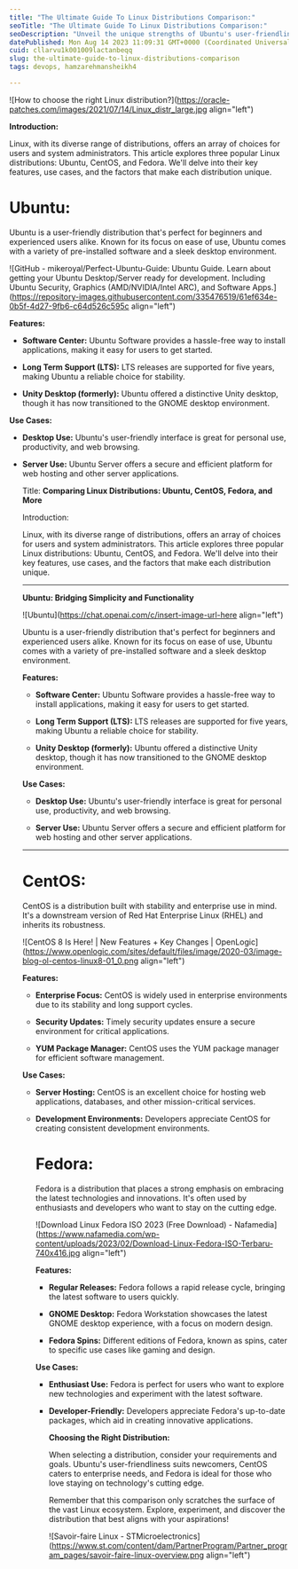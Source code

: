 ```yaml
---
title: "The Ultimate Guide To Linux Distributions Comparison:"
seoTitle: "The Ultimate Guide To Linux Distributions Comparison:"
seoDescription: "Unveil the unique strengths of Ubuntu's user-friendliness, CentOS's rock-solid stability, and Fedora's cutting-edge innovation in this comprehensive compari"
datePublished: Mon Aug 14 2023 11:09:31 GMT+0000 (Coordinated Universal Time)
cuid: cllarvu1k001009lactanbeqq
slug: the-ultimate-guide-to-linux-distributions-comparison
tags: devops, hamzarehmansheikh4

---
```


![How to choose the right Linux distribution?](https://oracle-patches.com/images/2021/07/14/Linux_distr_large.jpg align="left")

**Introduction:**

Linux, with its diverse range of distributions, offers an array of choices for users and system administrators. This article explores three popular Linux distributions: Ubuntu, CentOS, and Fedora. We'll delve into their key features, use cases, and the factors that make each distribution unique.

# **Ubuntu:**

Ubuntu is a user-friendly distribution that's perfect for beginners and experienced users alike. Known for its focus on ease of use, Ubuntu comes with a variety of pre-installed software and a sleek desktop environment.

![GitHub - mikeroyal/Perfect-Ubuntu-Guide: Ubuntu Guide. Learn about getting  your Ubuntu Desktop/Server ready for development. Including Ubuntu  Security, Graphics (AMD/NVIDIA/Intel ARC), and Software Apps.](https://repository-images.githubusercontent.com/335476519/61ef634e-0b5f-4d27-9fb6-c64d526c595c align="left")

**Features:**

* **Software Center:** Ubuntu Software provides a hassle-free way to install applications, making it easy for users to get started.
    
* **Long Term Support (LTS):** LTS releases are supported for five years, making Ubuntu a reliable choice for stability.
    
* **Unity Desktop (formerly):** Ubuntu offered a distinctive Unity desktop, though it has now transitioned to the GNOME desktop environment.
    

**Use Cases:**

* **Desktop Use:** Ubuntu's user-friendly interface is great for personal use, productivity, and web browsing.
    
* **Server Use:** Ubuntu Server offers a secure and efficient platform for web hosting and other server applications.
    
      
    Title: **Comparing Linux Distributions: Ubuntu, CentOS, Fedora, and More**
    
    Introduction:
    
    Linux, with its diverse range of distributions, offers an array of choices for users and system administrators. This article explores three popular Linux distributions: Ubuntu, CentOS, and Fedora. We'll delve into their key features, use cases, and the factors that make each distribution unique.
    
    ---
    
    **Ubuntu: Bridging Simplicity and Functionality**
    
    ![Ubuntu](https://chat.openai.com/c/insert-image-url-here align="left")
    
    Ubuntu is a user-friendly distribution that's perfect for beginners and experienced users alike. Known for its focus on ease of use, Ubuntu comes with a variety of pre-installed software and a sleek desktop environment.
    
    **Features:**
    
    * **Software Center:** Ubuntu Software provides a hassle-free way to install applications, making it easy for users to get started.
        
    * **Long Term Support (LTS):** LTS releases are supported for five years, making Ubuntu a reliable choice for stability.
        
    * **Unity Desktop (formerly):** Ubuntu offered a distinctive Unity desktop, though it has now transitioned to the GNOME desktop environment.
        
    
    **Use Cases:**
    
    * **Desktop Use:** Ubuntu's user-friendly interface is great for personal use, productivity, and web browsing.
        
    * **Server Use:** Ubuntu Server offers a secure and efficient platform for web hosting and other server applications.
        
    
    ---
    
    # **CentOS:**
    
    CentOS is a distribution built with stability and enterprise use in mind. It's a downstream version of Red Hat Enterprise Linux (RHEL) and inherits its robustness.
    
    ![CentOS 8 Is Here! | New Features + Key Changes | OpenLogic](https://www.openlogic.com/sites/default/files/image/2020-03/image-blog-ol-centos-linux8-01_0.png align="left")
    
    **Features:**
    
    * **Enterprise Focus:** CentOS is widely used in enterprise environments due to its stability and long support cycles.
        
    * **Security Updates:** Timely security updates ensure a secure environment for critical applications.
        
    * **YUM Package Manager:** CentOS uses the YUM package manager for efficient software management.
        
    
    **Use Cases:**
    
    * **Server Hosting:** CentOS is an excellent choice for hosting web applications, databases, and other mission-critical services.
        
    * **Development Environments:** Developers appreciate CentOS for creating consistent development environments.
        
        # **Fedora:**
        
        Fedora is a distribution that places a strong emphasis on embracing the latest technologies and innovations. It's often used by enthusiasts and developers who want to stay on the cutting edge.
        
        ![Download Linux Fedora ISO 2023 (Free Download) - Nafamedia](https://www.nafamedia.com/wp-content/uploads/2023/02/Download-Linux-Fedora-ISO-Terbaru-740x416.jpg align="left")
        
        **Features:**
        
        * **Regular Releases:** Fedora follows a rapid release cycle, bringing the latest software to users quickly.
            
        * **GNOME Desktop:** Fedora Workstation showcases the latest GNOME desktop experience, with a focus on modern design.
            
        * **Fedora Spins:** Different editions of Fedora, known as spins, cater to specific use cases like gaming and design.
            
        
        **Use Cases:**
        
        * **Enthusiast Use:** Fedora is perfect for users who want to explore new technologies and experiment with the latest software.
            
        * **Developer-Friendly:** Developers appreciate Fedora's up-to-date packages, which aid in creating innovative applications.
            
            **Choosing the Right Distribution:**
            
            When selecting a distribution, consider your requirements and goals. Ubuntu's user-friendliness suits newcomers, CentOS caters to enterprise needs, and Fedora is ideal for those who love staying on technology's cutting edge.
            
            Remember that this comparison only scratches the surface of the vast Linux ecosystem. Explore, experiment, and discover the distribution that best aligns with your aspirations!
            
            ![Savoir-faire Linux - STMicroelectronics](https://www.st.com/content/dam/PartnerProgram/Partner_program_pages/savoir-faire-linux-overview.png align="left")